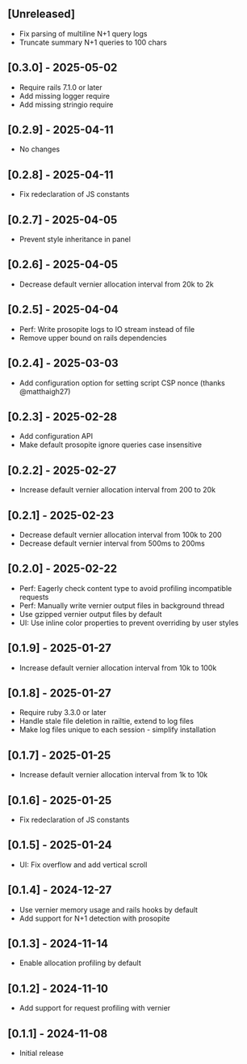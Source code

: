 ## [Unreleased]

- Fix parsing of multiline N+1 query logs
- Truncate summary N+1 queries to 100 chars

## [0.3.0] - 2025-05-02

- Require rails 7.1.0 or later
- Add missing logger require
- Add missing stringio require

## [0.2.9] - 2025-04-11

- No changes

## [0.2.8] - 2025-04-11

- Fix redeclaration of JS constants

## [0.2.7] - 2025-04-05

- Prevent style inheritance in panel

## [0.2.6] - 2025-04-05

- Decrease default vernier allocation interval from 20k to 2k

## [0.2.5] - 2025-04-04

- Perf: Write prosopite logs to IO stream instead of file
- Remove upper bound on rails dependencies

## [0.2.4] - 2025-03-03

- Add configuration option for setting script CSP nonce (thanks @matthaigh27)

## [0.2.3] - 2025-02-28

- Add configuration API
- Make default prosopite ignore queries case insensitive

## [0.2.2] - 2025-02-27

- Increase default vernier allocation interval from 200 to 20k

## [0.2.1] - 2025-02-23

- Decrease default vernier allocation interval from 100k to 200
- Decrease default vernier interval from 500ms to 200ms

## [0.2.0] - 2025-02-22

- Perf: Eagerly check content type to avoid profiling incompatible requests
- Perf: Manually write vernier output files in background thread
- Use gzipped vernier output files by default
- UI: Use inline color properties to prevent overriding by user styles

## [0.1.9] - 2025-01-27

- Increase default vernier allocation interval from 10k to 100k

## [0.1.8] - 2025-01-27

- Require ruby 3.3.0 or later
- Handle stale file deletion in railtie, extend to log files
- Make log files unique to each session - simplify installation

## [0.1.7] - 2025-01-25

- Increase default vernier allocation interval from 1k to 10k

## [0.1.6] - 2025-01-25

- Fix redeclaration of JS constants

## [0.1.5] - 2025-01-24

- UI: Fix overflow and add vertical scroll

## [0.1.4] - 2024-12-27

- Use vernier memory usage and rails hooks by default
- Add support for N+1 detection with prosopite

## [0.1.3] - 2024-11-14

- Enable allocation profiling by default

## [0.1.2] - 2024-11-10

- Add support for request profiling with vernier

## [0.1.1] - 2024-11-08

- Initial release
